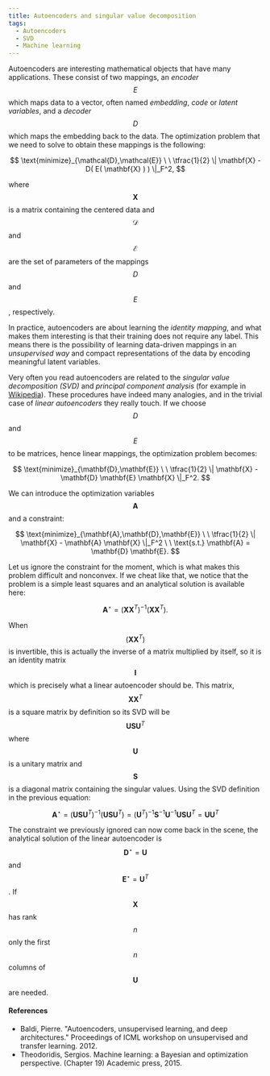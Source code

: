 ```yaml
---
title: Autoencoders and singular value decomposition
tags:
  - Autoencoders
  - SVD
  - Machine learning
---
```


<script type="text/javascript" async 
  src="https://cdn.mathjax.org/mathjax/latest/MathJax.js?config=TeX-AMS_HTML">
</script>
<style type="text/css"> 
audio {width: 100px;}
</style>
Autoencoders are interesting mathematical objects that have many applications. 
These consist of two mappings, an _encoder_ $$E$$ which maps data to a vector, often named _embedding_, _code_ or _latent variables_, and a _decoder_ $$D$$ which maps the embedding back to the data. 
The optimization problem that we need to solve to obtain these mappings is the following:

$$
\text{minimize}_{\mathcal{D},\mathcal{E}} \ \  \tfrac{1}{2} \|  \mathbf{X} - D( E( \mathbf{X} ) ) \|_F^2,
$$

where $$ \mathbf{X} $$ is a matrix containing the centered data and
$$\mathcal{D}$$ and $$\mathcal{E}$$ are the set of parameters of the mappings $$D$$ and $$E$$, respectively. 

In practice, autoencoders are about learning the _identity mapping_, and what makes them interesting is that their training does not require any label.
This means there is the possibility of learning data-driven mappings in an _unsupervised way_ and compact representations of the data by encoding meaningful latent variables. 

Very often you read autoencoders are related to the _singular value decomposition (SVD)_ and _principal component analysis_ (for example in [Wikipedia](https://en.wikipedia.org/wiki/Autoencoder)).
These procedures have indeed many analogies, and in the trivial case of _linear autoencoders_ they really touch.
If we choose $$D$$ and $$E$$ to be matrices, hence linear mappings, the optimization problem becomes:

$$
\text{minimize}_{\mathbf{D},\mathbf{E}} \ \  \tfrac{1}{2} \|  \mathbf{X} - \mathbf{D} \mathbf{E} \mathbf{X} \|_F^2.
$$

We can introduce the optimization variables $$ \mathbf{A}  $$ and a constraint:

$$
\text{minimize}_{\mathbf{A},\mathbf{D},\mathbf{E}} \ \  \tfrac{1}{2} \|  \mathbf{X} - \mathbf{A} \mathbf{X} \|_F^2 
\ \ \text{s.t.} \mathbf{A} = \mathbf{D} \mathbf{E}.
$$

Let us ignore the constraint for the moment, which is what makes this problem difficult and nonconvex. 
If we cheat like that, we notice that the problem is a simple least squares 
and an analytical solution is available here:

$$
\mathbf{A}^{\star} = (\mathbf{X} \mathbf{X}^T)^{-1} (\mathbf{X} \mathbf{X}^T).
$$

When $$ (\mathbf{X} \mathbf{X}^T) $$ is invertible, 
this is actually the inverse of a matrix multiplied by itself, so it is an identity matrix $$ \mathbf{I} $$ which is precisely what a linear autoencoder should be.
This matrix, $$\mathbf{X} \mathbf{X}^T$$ is a square matrix by definition so its SVD will be $$ \mathbf{U} \mathbf{S} \mathbf{U}^T$$ 
where $$\mathbf{U}$$ is a unitary matrix and $$\mathbf{S}$$ is a diagonal matrix containing the singular values.
Using the SVD definition in the previous equation: 

$$
\mathbf{A}^{\star} = 
(\mathbf{U} \mathbf{S} \mathbf{U}^T)^{-1} (\mathbf{U} \mathbf{S} \mathbf{U}^T) =  
(\mathbf{U}^T)^{-1} \mathbf{S}^{-1} \mathbf{U}^{-1} \mathbf{U} \mathbf{S} \mathbf{U}^T =  
\mathbf{U}\mathbf{U}^T
$$

The constraint we previously ignored can now come back in the scene, 
the analytical solution of the linear autoencoder is $$ \mathbf{D}^\star = \mathbf{U} $$
and $$ \mathbf{E}^\star = \mathbf{U}^T $$.
If $$ \mathbf{X} $$ has rank $$n$$ only the first $$n$$ columns of $$\mathbf{U}$$ are needed.

#### References

* Baldi, Pierre. "Autoencoders, unsupervised learning, and deep architectures." Proceedings of ICML workshop on unsupervised and transfer learning. 2012.
* Theodoridis, Sergios. Machine learning: a Bayesian and optimization perspective. (Chapter 19) Academic press, 2015.
